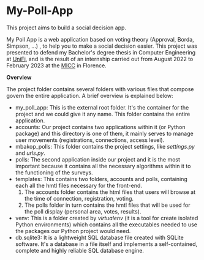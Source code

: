 # My-Poll-App
This project aims to build a social decision app. 


My Poll App is a web application based on voting theory (Approval, Borda, Simpson, ...) , to help you to make a social decision easier.
This project was presented to defend my Bachelor's degree thesis in Computer Engineering at [UniFi](https://www.unifi.it/), and is the result of an internship carried out from August 2022 to February 2023 at the [MICC](http://www.micc.unifi.it/) in Florence.


**Overview**

The project folder contains several folders with various files that compose
govern the entire application. A brief overview is explained below:
- my_poll_app: This is the external root folder. It's the container for the project and we could give it any name. This folder
  contains the entire application.
- accounts: Our project contains two applications within it
  (or Python package) and this directory is one of them, it mainly serves to manage user movements (registrations, connections,
  access level).
- mbakop_polls: This folder contains the project settings,
  like *settings.py* and *urls.py*.
- polls: The second application inside our project and it is the most
  important because it contains all the necessary algorithms within it
  to the functioning of the surveys.
- templates: This contains two folders, accounts and polls, containing
  each all the hmtl files necessary for the front-end.
   1. The accounts folder contains the html files that users will browse
  at the time of connection, registration, voting.
   2. The polls folder in turn contains the hmtl files that will be used for the
  poll display (personal area, votes, results).
- venv: This is a folder created by *virtualenv* (it is a tool for
  create isolated Python environments) which contains all the executables needed to use the packages our Python project would need.
- db.sqlite3: It is a lightweight SQL database file
  created with SQLite software. It's a database in a file itself and implements a self-contained, complete and highly reliable SQL database engine.
